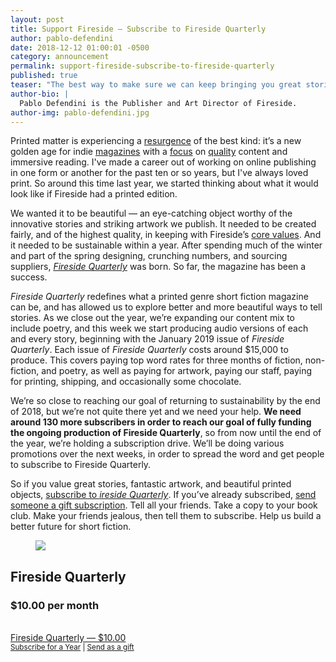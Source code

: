 ```yaml
---
layout: post
title: Support Fireside — Subscribe to Fireside Quarterly
author: pablo-defendini
date: 2018-12-12 01:00:01 -0500
category: announcement
permalink: support-fireside-subscribe-to-fireside-quarterly
published: true
teaser: "The best way to make sure we can keep bringing you great stories and stunning artwork is to support Fireside with your money. The very best way to support us with your money is to subscribe to our print magazine. "
author-bio: |
  Pablo Defendini is the Publisher and Art Director of Fireside.
author-img: pablo-defendini.jpg
---
```


Printed matter is experiencing  a [resurgence](https://magculture.com/) of the best kind: it’s a new golden age for indie [magazines](https://www.offscreenmag.com/) with a [focus](https://www.surfersjournal.com/) on [quality](https://apwot.com/) content and immersive reading. I've made a career out of working on online publishing in one form or another for the past ten or so years, but I've always loved print. So around this time last year, we started thinking about what it would look like if Fireside had a printed edition.

We wanted it to be beautiful — an eye-catching object worthy of the innovative stories and striking artwork we publish. It needed to be created fairly, and of the highest quality, in keeping with Fireside’s [core values](https://firesidefiction.com/values). And it needed to be sustainable within a year. After spending much of the winter and part of the spring designing, crunching numbers, and sourcing suppliers, [_Fireside Quarterly_](https://firesidefiction.com/subscribe) was born. So far, the magazine has been a success.

_Fireside Quarterly_ redefines what a printed genre short fiction magazine can be, and has allowed us to explore better and more beautiful ways to tell stories. As we close out the year, we’re expanding our content mix to include poetry, and this week we start producing audio versions of each and every story, beginning with the January 2019 issue of _Fireside Quarterly_. Each issue of _Fireside Quarterly_ costs around $15,000 to produce. This covers paying top word rates for three months of fiction, non-fiction, and poetry, as well as paying for artwork, paying our staff, paying for printing, shipping, and occasionally some chocolate.

We’re so close to reaching our goal of returning to sustainability by the end of 2018, but we’re not quite there yet and we need your help. **We need around 130 more subscribers in order to reach our goal of fully funding the ongoing production of Fireside Quarterly**, so from now until the end of the year, we’re holding a subscription drive. We’ll be doing various promotions over the next weeks, in order to spread the word and get people to subscribe to Fireside Quarterly.

So if you value great stories, fantastic artwork, and beautiful printed objects, [subscribe to _ireside Quarterly_](https://firesidefiction.memberful.com/checkout?plan=25789&utm_campaign=d62b25cdc8-EMAIL_CAMPAIGN_2018_01_13_COPY_01&utm_medium=email&utm_source=Fireside+Fiction+Co.+Newsletter&utm_term=0_afc8f5cf09-d62b25cdc8-171845833). If you’ve already subscribed, [send someone a gift subscription](https://firesidefiction.memberful.com/gift?plan=25936&utm_campaign=d62b25cdc8-EMAIL_CAMPAIGN_2018_01_13_COPY_01&utm_medium=email&utm_source=Fireside+Fiction+Co.+Newsletter&utm_term=0_afc8f5cf09-d62b25cdc8-171845833). Tell all your friends. Take a copy to your book club. Make your friends jealous, then tell them to subscribe. Help us build a better future for short fiction.

<div class="subscription-tier print">
  <figure><img src="{{ "/images/graphics/magazine-product-page-hero-shot.png" | relative_url}}"></figure>
  <div>
    <h2>Fireside Quarterly</h2>
    <h3>$10.00 per month</h3><br>
    <a href="https://firesidefiction.memberful.com/checkout?plan=25789" class="btn">Fireside Quarterly — $10.00</a>
    <br>
    <small><a href="https://firesidefiction.memberful.com/checkout?plan=25936">Subscribe for a Year</a> | <a href="https://firesidefiction.memberful.com/gift?plan=25936">Send as a gift</a></small>
  </div>
</div>
